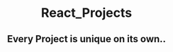 
<h1 align="center">React_Projects</h1>
<h2 align="center">Every Project is unique on its own..</h2>
